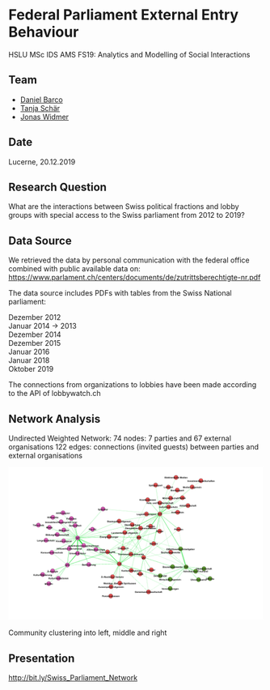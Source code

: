 # Federal Parliament External Entry Behaviour

HSLU MSc IDS AMS FS19:  Analytics and Modelling of Social Interactions

## Team
- [Daniel Barco](https://github.com/danielbarco)
- [Tanja Schär](https://github.com/maximumawesomeness)
- [Jonas Widmer](https://github.com/jonwidi)

## Date
Lucerne, 20.12.2019

## Research Question

What are the interactions between Swiss political fractions and  lobby groups with special access to the Swiss parliament from 2012 to 2019?

## Data Source

We retrieved the data by personal communication with the federal office combined with public available data on: https://www.parlament.ch/centers/documents/de/zutrittsberechtigte-nr.pdf

The data source includes PDFs with tables from the Swiss National parliament:

Dezember 2012 <br /> 
Januar 2014 → 2013 <br /> 
Dezember 2014 <br /> 
Dezember 2015 <br /> 
Januar 2016 <br /> 
Januar 2018 <br /> 
Oktober 2019 <br /> 

The connections from organizations to lobbies have been made according to the API of lobbywatch.ch  

## Network Analysis 

Undirected Weighted Network:
74 nodes: 7 parties and 67 external organisations 
122 edges: connections (invited guests) between parties and external organisations

![alt text](https://github.com/danielbarco/Swiss_Parliament_Network/blob/master/community.png)

Community clustering into left, middle and right



## Presentation
http://bit.ly/Swiss_Parliament_Network
